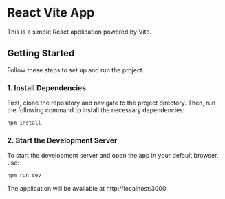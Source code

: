 # React Vite App

This is a simple React application powered by Vite.

## Getting Started

Follow these steps to set up and run the project.

### 1. Install Dependencies

First, clone the repository and navigate to the project directory. Then, run the following command to install the necessary dependencies:

```bash
npm install
```

### 2. Start the Development Server

To start the development server and open the app in your default browser, use:

```bash
npm run dev
```

The application will be available at http://localhost:3000.